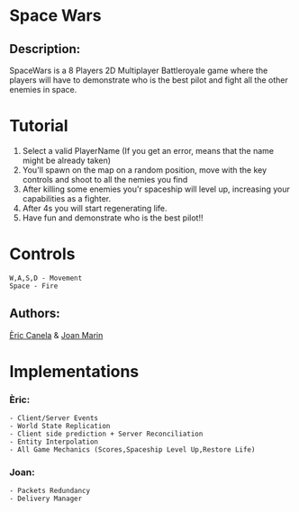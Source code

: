 # Space Wars
## Description:
SpaceWars is a 8 Players 2D Multiplayer Battleroyale game where the players will have to demonstrate who is the best pilot and fight all the other enemies in space.

# Tutorial
 1. Select a valid PlayerName (If you get an error, means that the name might be already taken)
 2. You'll spawn on the map on a random position, move with the key controls and shoot to all the nemies you find
 3. After killing some enemies you'r spaceship will level up, increasing your capabilities as a fighter.
 4. After 4s you will start regenerating life.
 5. Have fun and demonstrate who is the best pilot!! 
 
# Controls 
 	W,A,S,D - Movement
 	Space - Fire

## Authors: 
[Èric Canela](https://github.com/knela96) & [Joan Marin](https://github.com/X0KA)

# Implementations
### Èric:
	- Client/Server Events
	- World State Replication
	- Client side prediction + Server Reconciliation
	- Entity Interpolation
	- All Game Mechanics (Scores,Spaceship Level Up,Restore Life)

### Joan:
	- Packets Redundancy
	- Delivery Manager
